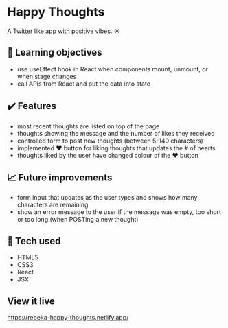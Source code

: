# Happy Thoughts
A Twitter like app with positive vibes. :sunny:

## :brain: Learning objectives
- use useEffect hook in React when components mount, unmount, or when stage changes
- call APIs from React and put the data into state

## :heavy_check_mark: Features
- most recent thoughts are listed on top of the page
- thoughts showing the message and the number of likes they received
- controlled form to post new thoughts (between 5-140 characters)
- implemented :heart: button for liking thoughts that updates the # of hearts
- thoughts liked by the user have changed colour of the :heart: button  

## :chart_with_upwards_trend: Future improvements
- form input that updates as the user types and shows how many characters are remaining
- show an error message to the user if the message was empty, too short or too long (when POSTing a new thought)

## :robot: Tech used 
- HTML5
- CSS3
- React
- JSX

## View it live
https://rebeka-happy-thoughts.netlify.app/ 
